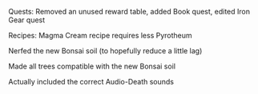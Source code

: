 Quests: Removed an unused reward table, added Book quest, edited Iron Gear quest

Recipes: Magma Cream recipe requires less Pyrotheum

Nerfed the new Bonsai soil (to hopefully reduce a little lag)

Made all trees compatible with the new Bonsai soil

Actually included the correct Audio-Death sounds
